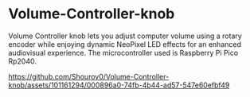# Volume-Controller-knob
Volume Controller knob lets you adjust computer volume using a rotary encoder while enjoying dynamic NeoPixel LED effects for an enhanced audiovisual experience.
The microcontroller used is Raspberry Pi Pico Rp2040.

https://github.com/Shourov0/Volume-Controller-knob/assets/101161294/000896a0-74fb-4b44-ad57-547e60efbf49

